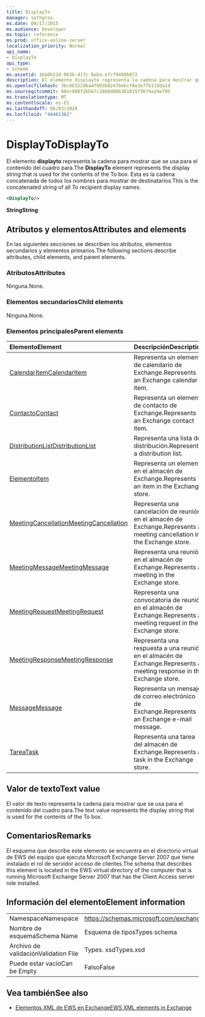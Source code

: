 ```yaml
---
title: DisplayTo
manager: sethgros
ms.date: 09/17/2015
ms.audience: Developer
ms.topic: reference
ms.prod: office-online-server
localization_priority: Normal
api_name:
- DisplayTo
api_type:
- schema
ms.assetid: 16a0b22d-063b-417c-8aba-efcf9490b072
description: El elemento displayto representa la cadena para mostrar que se usa para el contenido del cuadro para. Esta es la cadena concatenada de todos los nombres para mostrar de destinatarios.
ms.openlocfilehash: 3bc0b322d6a4f00388247bebcf8e3e7fb110da1d
ms.sourcegitcommit: 88ec988f2bb67c1866d06b361615f3674a24e795
ms.translationtype: MT
ms.contentlocale: es-ES
ms.lasthandoff: 06/03/2020
ms.locfileid: "44461362"
---
```

# <a name="displayto"></a><span data-ttu-id="e4f4e-104">DisplayTo</span><span class="sxs-lookup"><span data-stu-id="e4f4e-104">DisplayTo</span></span>

<span data-ttu-id="e4f4e-105">El elemento **displayto** representa la cadena para mostrar que se usa para el contenido del cuadro para.</span><span class="sxs-lookup"><span data-stu-id="e4f4e-105">The **DisplayTo** element represents the display string that is used for the contents of the To box.</span></span> <span data-ttu-id="e4f4e-106">Esta es la cadena concatenada de todos los nombres para mostrar de destinatarios.</span><span class="sxs-lookup"><span data-stu-id="e4f4e-106">This is the concatenated string of all To recipient display names.</span></span> 
  
```xml
<DisplayTo/>
```

 <span data-ttu-id="e4f4e-107">**String**</span><span class="sxs-lookup"><span data-stu-id="e4f4e-107">**String**</span></span>
## <a name="attributes-and-elements"></a><span data-ttu-id="e4f4e-108">Atributos y elementos</span><span class="sxs-lookup"><span data-stu-id="e4f4e-108">Attributes and elements</span></span>

<span data-ttu-id="e4f4e-109">En las siguientes secciones se describen los atributos, elementos secundarios y elementos primarios.</span><span class="sxs-lookup"><span data-stu-id="e4f4e-109">The following sections describe attributes, child elements, and parent elements.</span></span>
  
### <a name="attributes"></a><span data-ttu-id="e4f4e-110">Atributos</span><span class="sxs-lookup"><span data-stu-id="e4f4e-110">Attributes</span></span>

<span data-ttu-id="e4f4e-111">Ninguna.</span><span class="sxs-lookup"><span data-stu-id="e4f4e-111">None.</span></span>
  
### <a name="child-elements"></a><span data-ttu-id="e4f4e-112">Elementos secundarios</span><span class="sxs-lookup"><span data-stu-id="e4f4e-112">Child elements</span></span>

<span data-ttu-id="e4f4e-113">Ninguna.</span><span class="sxs-lookup"><span data-stu-id="e4f4e-113">None.</span></span>
  
### <a name="parent-elements"></a><span data-ttu-id="e4f4e-114">Elementos principales</span><span class="sxs-lookup"><span data-stu-id="e4f4e-114">Parent elements</span></span>

|<span data-ttu-id="e4f4e-115">**Elemento**</span><span class="sxs-lookup"><span data-stu-id="e4f4e-115">**Element**</span></span>|<span data-ttu-id="e4f4e-116">**Descripción**</span><span class="sxs-lookup"><span data-stu-id="e4f4e-116">**Description**</span></span>|
|:-----|:-----|
|[<span data-ttu-id="e4f4e-117">CalendarItem</span><span class="sxs-lookup"><span data-stu-id="e4f4e-117">CalendarItem</span></span>](calendaritem.md) <br/> |<span data-ttu-id="e4f4e-118">Representa un elemento de calendario de Exchange.</span><span class="sxs-lookup"><span data-stu-id="e4f4e-118">Represents an Exchange calendar item.</span></span>  <br/> |
|[<span data-ttu-id="e4f4e-119">Contacto</span><span class="sxs-lookup"><span data-stu-id="e4f4e-119">Contact</span></span>](contact.md) <br/> |<span data-ttu-id="e4f4e-120">Representa un elemento de contacto de Exchange.</span><span class="sxs-lookup"><span data-stu-id="e4f4e-120">Represents an Exchange contact item.</span></span>  <br/> |
|[<span data-ttu-id="e4f4e-121">DistributionList</span><span class="sxs-lookup"><span data-stu-id="e4f4e-121">DistributionList</span></span>](distributionlist.md) <br/> |<span data-ttu-id="e4f4e-122">Representa una lista de distribución.</span><span class="sxs-lookup"><span data-stu-id="e4f4e-122">Represents a distribution list.</span></span>  <br/> |
|[<span data-ttu-id="e4f4e-123">Elemento</span><span class="sxs-lookup"><span data-stu-id="e4f4e-123">Item</span></span>](item.md) <br/> |<span data-ttu-id="e4f4e-124">Representa un elemento en el almacén de Exchange.</span><span class="sxs-lookup"><span data-stu-id="e4f4e-124">Represents an item in the Exchange store.</span></span>  <br/> |
|[<span data-ttu-id="e4f4e-125">MeetingCancellation</span><span class="sxs-lookup"><span data-stu-id="e4f4e-125">MeetingCancellation</span></span>](meetingcancellation.md) <br/> |<span data-ttu-id="e4f4e-126">Representa una cancelación de reunión en el almacén de Exchange.</span><span class="sxs-lookup"><span data-stu-id="e4f4e-126">Represents a meeting cancellation in the Exchange store.</span></span>  <br/> |
|[<span data-ttu-id="e4f4e-127">MeetingMessage</span><span class="sxs-lookup"><span data-stu-id="e4f4e-127">MeetingMessage</span></span>](meetingmessage.md) <br/> |<span data-ttu-id="e4f4e-128">Representa una reunión en el almacén de Exchange.</span><span class="sxs-lookup"><span data-stu-id="e4f4e-128">Represents a meeting in the Exchange store.</span></span>  <br/> |
|[<span data-ttu-id="e4f4e-129">MeetingRequest</span><span class="sxs-lookup"><span data-stu-id="e4f4e-129">MeetingRequest</span></span>](meetingrequest.md) <br/> |<span data-ttu-id="e4f4e-130">Representa una convocatoria de reunión en el almacén de Exchange.</span><span class="sxs-lookup"><span data-stu-id="e4f4e-130">Represents a meeting request in the Exchange store.</span></span>  <br/> |
|[<span data-ttu-id="e4f4e-131">MeetingResponse</span><span class="sxs-lookup"><span data-stu-id="e4f4e-131">MeetingResponse</span></span>](meetingresponse.md) <br/> |<span data-ttu-id="e4f4e-132">Representa una respuesta a una reunión en el almacén de Exchange.</span><span class="sxs-lookup"><span data-stu-id="e4f4e-132">Represents a meeting response in the Exchange store.</span></span>  <br/> |
|[<span data-ttu-id="e4f4e-133">Message</span><span class="sxs-lookup"><span data-stu-id="e4f4e-133">Message</span></span>](message-ex15websvcsotherref.md) <br/> |<span data-ttu-id="e4f4e-134">Representa un mensaje de correo electrónico de Exchange.</span><span class="sxs-lookup"><span data-stu-id="e4f4e-134">Represents an Exchange e-mail message.</span></span>  <br/> |
|[<span data-ttu-id="e4f4e-135">Tarea</span><span class="sxs-lookup"><span data-stu-id="e4f4e-135">Task</span></span>](task.md) <br/> |<span data-ttu-id="e4f4e-136">Representa una tarea del almacén de Exchange.</span><span class="sxs-lookup"><span data-stu-id="e4f4e-136">Represents a task in the Exchange store.</span></span>  <br/> |
   
## <a name="text-value"></a><span data-ttu-id="e4f4e-137">Valor de texto</span><span class="sxs-lookup"><span data-stu-id="e4f4e-137">Text value</span></span>

<span data-ttu-id="e4f4e-138">El valor de texto representa la cadena para mostrar que se usa para el contenido del cuadro para.</span><span class="sxs-lookup"><span data-stu-id="e4f4e-138">The text value represents the display string that is used for the contents of the To box.</span></span>
  
## <a name="remarks"></a><span data-ttu-id="e4f4e-139">Comentarios</span><span class="sxs-lookup"><span data-stu-id="e4f4e-139">Remarks</span></span>

<span data-ttu-id="e4f4e-140">El esquema que describe este elemento se encuentra en el directorio virtual de EWS del equipo que ejecuta Microsoft Exchange Server 2007 que tiene instalado el rol de servidor acceso de clientes.</span><span class="sxs-lookup"><span data-stu-id="e4f4e-140">The schema that describes this element is located in the EWS virtual directory of the computer that is running Microsoft Exchange Server 2007 that has the Client Access server role installed.</span></span>
  
## <a name="element-information"></a><span data-ttu-id="e4f4e-141">Información del elemento</span><span class="sxs-lookup"><span data-stu-id="e4f4e-141">Element information</span></span>

|||
|:-----|:-----|
|<span data-ttu-id="e4f4e-142">Namespace</span><span class="sxs-lookup"><span data-stu-id="e4f4e-142">Namespace</span></span>  <br/> |https://schemas.microsoft.com/exchange/services/2006/types  <br/> |
|<span data-ttu-id="e4f4e-143">Nombre de esquema</span><span class="sxs-lookup"><span data-stu-id="e4f4e-143">Schema Name</span></span>  <br/> |<span data-ttu-id="e4f4e-144">Esquema de tipos</span><span class="sxs-lookup"><span data-stu-id="e4f4e-144">Types schema</span></span>  <br/> |
|<span data-ttu-id="e4f4e-145">Archivo de validación</span><span class="sxs-lookup"><span data-stu-id="e4f4e-145">Validation File</span></span>  <br/> |<span data-ttu-id="e4f4e-146">Types. xsd</span><span class="sxs-lookup"><span data-stu-id="e4f4e-146">Types.xsd</span></span>  <br/> |
|<span data-ttu-id="e4f4e-147">Puede estar vacío</span><span class="sxs-lookup"><span data-stu-id="e4f4e-147">Can be Empty</span></span>  <br/> |<span data-ttu-id="e4f4e-148">Falso</span><span class="sxs-lookup"><span data-stu-id="e4f4e-148">False</span></span>  <br/> |
   
## <a name="see-also"></a><span data-ttu-id="e4f4e-149">Vea también</span><span class="sxs-lookup"><span data-stu-id="e4f4e-149">See also</span></span>

- [<span data-ttu-id="e4f4e-150">Elementos XML de EWS en Exchange</span><span class="sxs-lookup"><span data-stu-id="e4f4e-150">EWS XML elements in Exchange</span></span>](ews-xml-elements-in-exchange.md)

